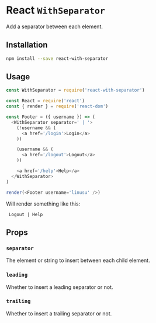 # React `WithSeparator`

Add a separator between each element.

## Installation

```sh
npm install --save react-with-separator
```

## Usage

```js
const WithSeparator = require('react-with-separator')

const React = require('react')
const { render } = require('react-dom')

const Footer = ({ username }) => (
  <WithSeparator separator=' | '>
    (!username && (
      <a href='/login'>Login</a>
    ))

    (username && (
      <a href='/logout'>Logout</a>
    ))

    <a href='/help'>Help</a>
  </WithSeparator>
)

render(<Footer username='linusu' />)
```

Will render something like this:

```text
 Logout | Help
```

## Props

### `separator`

The element or string to insert between each child element.

### `leading`

Whether to insert a leading separator or not.

### `trailing`

Whether to insert a trailing separator or not.
